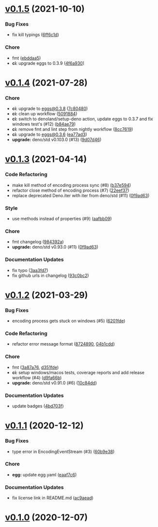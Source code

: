 # [v0.1.5](https://github.com/c4spar/deno-cli/compare/0.1.4...0.1.5) (2021-10-10)

### Bug Fixes

- fix kill typings
  ([6ff6c1d](https://github.com/c4spar/deno-cli/commit/6ff6c1d))

### Chore

- fmt ([ebddaa5](https://github.com/c4spar/deno-cli/commit/ebddaa5))
- **ci:** upgrade eggs to 0.3.9
  ([4f6a930](https://github.com/c4spar/deno-cli/commit/4f6a930))

# [v0.1.4](https://github.com/c4spar/deno-cli/compare/0.1.3...v0.1.4) (2021-07-28)

### Chore

- **ci:** upgrade to eggs@0.3.8
  ([7c80480](https://github.com/c4spar/deno-cli/commit/7c80480))
- **ci:** clean up workflow
  ([5091884](https://github.com/c4spar/deno-cli/commit/5091884))
- **ci:** switch to denoland/setup-deno action, update eggs to 0.3.7 and fix
  windows test's (#12)
  ([b84ae79](https://github.com/c4spar/deno-cli/commit/b84ae79))
- **ci:** remove fmt and lint step from nightly workflow
  ([8cc7619](https://github.com/c4spar/deno-cli/commit/8cc7619))
- **ci:** upgrade to eggs@0.3.6
  ([ea77ad3](https://github.com/c4spar/deno-cli/commit/ea77ad3))
- **upgrade:** deno/std v0.103.0 (#13)
  ([9d07d46](https://github.com/c4spar/deno-cli/commit/9d07d46))

# [v0.1.3](https://github.com/c4spar/deno-cli/compare/0.1.2...0.1.3) (2021-04-14)

### Code Refactoring

- make kill method of encoding process sync (#8)
  ([b37e594](https://github.com/c4spar/deno-cli/commit/b37e594))
- refactor close method of encoding process (#7)
  ([22eef37](https://github.com/c4spar/deno-cli/commit/22eef37))
- replace deprecated Deno.iter with iter from deno/std (#11)
  ([0f9ad63](https://github.com/c4spar/deno-cli/commit/0f9ad63))

### Style

- use methods instead of properties (#9)
  ([aafbb09](https://github.com/c4spar/deno-cli/commit/aafbb09))

### Chore

- fmt changelog ([984392a](https://github.com/c4spar/deno-cli/commit/984392a))
- **upgrade:** deno/std v0.93.0 (#11)
  ([0f9ad63](https://github.com/c4spar/deno-cli/commit/0f9ad63))

### Documentation Updates

- fix typo ([3aa3fd7](https://github.com/c4spar/deno-cli/commit/3aa3fd7))
- fix github urls in changelog
  ([93c0bc2](https://github.com/c4spar/deno-cli/commit/93c0bc2))

# [v0.1.2](https://github.com/c4spar/deno-fast-forward/compare/0.1.1...0.1.2) (2021-03-29)

### Bug Fixes

- encoding process gets stuck on windows (#5)
  ([6201fde](https://github.com/c4spar/deno-fast-forward/commit/6201fde))

### Code Refactoring

- refactor error message format
  ([8724890](https://github.com/c4spar/deno-fast-forward/commit/8724890),
  [04b1cdd](https://github.com/c4spar/deno-fast-forward/commit/04b1cdd))

### Chore

- fmt ([3a87a76](https://github.com/c4spar/deno-fast-forward/commit/3a87a76),
  [d351fde](https://github.com/c4spar/deno-fast-forward/commit/d351fde))
- **ci:** setup windows/macos tests, coverage reports and add release workflow
  (#4) ([d9fa66b](https://github.com/c4spar/deno-fast-forward/commit/d9fa66b))
- **upgrade:** deno/std v0.91.0 (#6)
  ([10c84dd](https://github.com/c4spar/deno-fast-forward/commit/10c84dd))

### Documentation Updates

- update badges
  ([4bd703f](https://github.com/c4spar/deno-fast-forward/commit/4bd703f))

# [v0.1.1](https://github.com/c4spar/deno-fast-forward/compare/0.1.0...60b9e38) (2020-12-12)

### Bug Fixes

- type error in EncodingEventStream (#3)
  ([60b9e38](https://github.com/c4spar/deno-fast-forward/commit/60b9e38))

### Chore

- **egg:** update egg.yaml
  ([eaaf7c6](https://github.com/c4spar/deno-fast-forward/commit/eaaf7c6))

### Documentation Updates

- fix license link in README.md
  ([ac9aead](https://github.com/c4spar/deno-fast-forward/commit/ac9aead))

# [v0.1.0](https://github.com/c4spar/deno-fast-forward/compare/a4660e0...v0.1.0) (2020-12-07)
